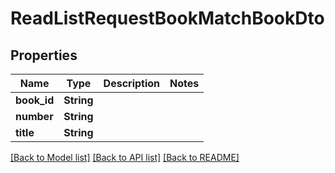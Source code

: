 # ReadListRequestBookMatchBookDto

## Properties

Name | Type | Description | Notes
------------ | ------------- | ------------- | -------------
**book_id** | **String** |  | 
**number** | **String** |  | 
**title** | **String** |  | 

[[Back to Model list]](../README.md#documentation-for-models) [[Back to API list]](../README.md#documentation-for-api-endpoints) [[Back to README]](../README.md)


